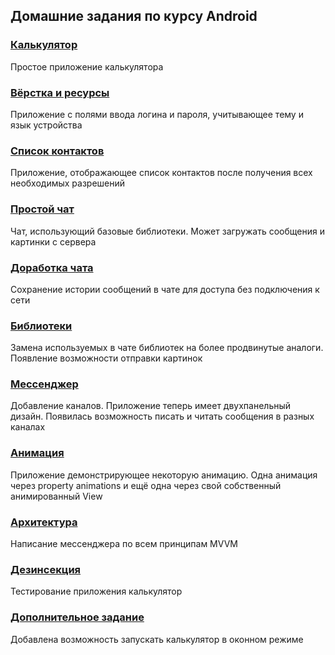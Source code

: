 ## Домашние задания по курсу Android

### [Калькулятор](https://github.com/Ljts42/itmo-android-hw1)
Простое приложение калькулятора

### [Вёрстка и ресурсы](https://github.com/Ljts42/itmo-android-hw2)
Приложение с полями ввода логина и пароля, учитывающее тему и язык устройства

### [Список контактов](https://github.com/Ljts42/itmo-android-hw3)
Приложение, отображающее список контактов после получения всех необходимых разрешений

### [Простой чат](https://github.com/Ljts42/itmo-android-hw4)
Чат, использующий базовые библиотеки. Может загружать сообщения и картинки с сервера

### [Доработка чата](https://github.com/Ljts42/itmo-android-hw5)
Сохранение истории сообщений в чате для доступа без подключения к сети

### [Библиотеки](https://github.com/Ljts42/itmo-android-hw6)
Замена используемых в чате библиотек на более продвинутые аналоги. Появление возможности отправки картинок

### [Мессенджер](https://github.com/Ljts42/itmo-android-hw7)
Добавление каналов. Приложение теперь имеет двухпанельный дизайн. Появилась возможность писать и читать сообщения в разных каналах

### [Анимация](https://github.com/Ljts42/itmo-android-hw8)
Приложение демонстрирующее некоторую анимацию. Одна анимация через property animations и ещё одна через свой собственный анимированный View

### [Архитектура](https://github.com/Ljts42/itmo-android-hw9)
Написание мессенджера по всем принципам MVVM

### [Дезинсекция](https://github.com/Ljts42/itmo-android-hw10)
Тестирование приложения калькулятор

### [Дополнительное задание](https://github.com/Ljts42/itmo-android-hw11)
Добавлена возможность запускать калькулятор в оконном режиме

